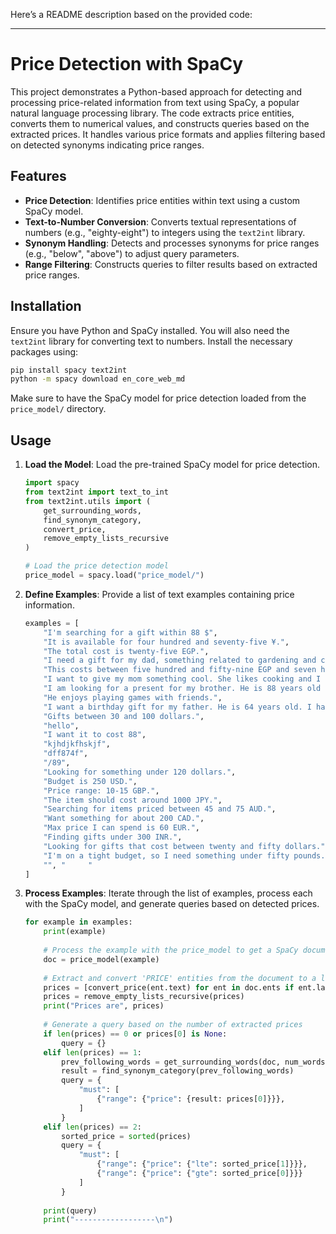 Here’s a README description based on the provided code:

---

# Price Detection with SpaCy

This project demonstrates a Python-based approach for detecting and processing price-related information from text using SpaCy, a popular natural language processing library. The code extracts price entities, converts them to numerical values, and constructs queries based on the extracted prices. It handles various price formats and applies filtering based on detected synonyms indicating price ranges.

## Features

- **Price Detection**: Identifies price entities within text using a custom SpaCy model.
- **Text-to-Number Conversion**: Converts textual representations of numbers (e.g., "eighty-eight") to integers using the `text2int` library.
- **Synonym Handling**: Detects and processes synonyms for price ranges (e.g., "below", "above") to adjust query parameters.
- **Range Filtering**: Constructs queries to filter results based on extracted price ranges.

## Installation

Ensure you have Python and SpaCy installed. You will also need the `text2int` library for converting text to numbers. Install the necessary packages using:

```bash
pip install spacy text2int
python -m spacy download en_core_web_md
```

Make sure to have the SpaCy model for price detection loaded from the `price_model/` directory.

## Usage

1. **Load the Model**: Load the pre-trained SpaCy model for price detection.

   ```python
   import spacy
   from text2int import text_to_int
   from text2int.utils import (
       get_surrounding_words, 
       find_synonym_category, 
       convert_price, 
       remove_empty_lists_recursive
   )

   # Load the price detection model
   price_model = spacy.load("price_model/")
   ```

2. **Define Examples**: Provide a list of text examples containing price information.

   ```python
   examples = [
       "I'm searching for a gift within 88 $",
       "It is available for four hundred and seventy-five ¥.",
       "The total cost is twenty-five EGP.",
       "I need a gift for my dad, something related to gardening and costs around one hundred and fifty $.",
       "This costs between five hundred and fifty-nine EGP and seven hundred and four EGP.",
       "I want to give my mom something cool. She likes cooking and I have a budget of eight hundred and seventy-nine ¥.",
       "I am looking for a present for my brother. He is 88 years old and likes computer games. please below 50.8 euros",
       "He enjoys playing games with friends.",
       "I want a birthday gift for my father. He is 64 years old. I have 100 in my bank account.",
       "Gifts between 30 and 100 dollars.",
       "hello",
       "I want it to cost 88",
       "kjhdjkfhskjf",
       "dff874f",
       "/89",
       "Looking for something under 120 dollars.",
       "Budget is 250 USD.",
       "Price range: 10-15 GBP.",
       "The item should cost around 1000 JPY.",
       "Searching for items priced between 45 and 75 AUD.",
       "Want something for about 200 CAD.",
       "Max price I can spend is 60 EUR.",
       "Finding gifts under 300 INR.",
       "Looking for gifts that cost between twenty and fifty dollars.",
       "I'm on a tight budget, so I need something under fifty pounds.",
       "", "     "
   ]
   ```

3. **Process Examples**: Iterate through the list of examples, process each with the SpaCy model, and generate queries based on detected prices.

   ```python
   for example in examples:
       print(example)
       
       # Process the example with the price_model to get a SpaCy document object
       doc = price_model(example)
       
       # Extract and convert 'PRICE' entities from the document to a list of prices
       prices = [convert_price(ent.text) for ent in doc.ents if ent.label_ == 'PRICE']
       prices = remove_empty_lists_recursive(prices)
       print("Prices are", prices)
       
       # Generate a query based on the number of extracted prices
       if len(prices) == 0 or prices[0] is None:
           query = {}
       elif len(prices) == 1:
           prev_following_words = get_surrounding_words(doc, num_words=4)
           result = find_synonym_category(prev_following_words)
           query = {
               "must": [
                   {"range": {"price": {result: prices[0]}}},
               ]
           }
       elif len(prices) == 2:
           sorted_price = sorted(prices)
           query = {
               "must": [
                   {"range": {"price": {"lte": sorted_price[1]}}},
                   {"range": {"price": {"gte": sorted_price[0]}}}
               ]
           }
       
       print(query)
       print("------------------\n")
   ```
